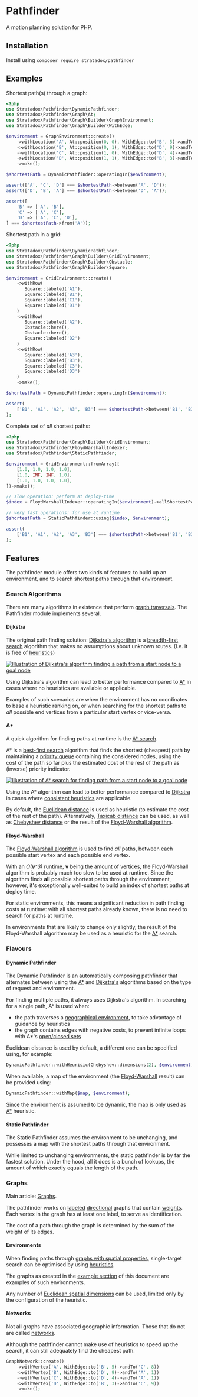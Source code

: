 # Pathfinder
A motion planning solution for PHP.

## Installation
Install using `composer require stratadox/pathfinder`

## Examples
Shortest path(s) through a graph:
```php
<?php
use Stratadox\Pathfinder\DynamicPathfinder;
use Stratadox\Pathfinder\Graph\At;
use Stratadox\Pathfinder\Graph\Builder\GraphEnvironment;
use Stratadox\Pathfinder\Graph\Builder\WithEdge;

$environment = GraphEnvironment::create()
    ->withLocation('A', At::position(0, 0), WithEdge::to('B', 5)->andTo('C', 8))
    ->withLocation('B', At::position(0, 1), WithEdge::to('D', 9)->andTo('A', 1))
    ->withLocation('C', At::position(1, 0), WithEdge::to('D', 4)->andTo('A', 1))
    ->withLocation('D', At::position(1, 1), WithEdge::to('B', 3)->andTo('C', 9))
    ->make();

$shortestPath = DynamicPathfinder::operatingIn($environment);

assert(['A', 'C', 'D'] === $shortestPath->between('A', 'D'));
assert(['D', 'B', 'A'] === $shortestPath->between('D', 'A'));

assert([
    'B' => ['A', 'B'],
    'C' => ['A', 'C'],
    'D' => ['A', 'C', 'D'],
] === $shortestPath->from('A'));
```

Shortest path in a grid:
```php
<?php
use Stratadox\Pathfinder\DynamicPathfinder;
use Stratadox\Pathfinder\Graph\Builder\GridEnvironment;
use Stratadox\Pathfinder\Graph\Builder\Obstacle;
use Stratadox\Pathfinder\Graph\Builder\Square;

$environment = GridEnvironment::create()
    ->withRow(
       Square::labeled('A1'),
       Square::labeled('B1'),
       Square::labeled('C1'),
       Square::labeled('D1')
    )
    ->withRow(
       Square::labeled('A2'),
       Obstacle::here(),
       Obstacle::here(),
       Square::labeled('D2')
    )
    ->withRow(
       Square::labeled('A3'),
       Square::labeled('B3'),
       Square::labeled('C3'),
       Square::labeled('D3')
    )
    ->make();

$shortestPath = DynamicPathfinder::operatingIn($environment);

assert(
    ['B1', 'A1', 'A2', 'A3', 'B3'] === $shortestPath->between('B1', 'B3')
);
```

Complete set of *all* shortest paths:
```php
<?php
use Stratadox\Pathfinder\Graph\Builder\GridEnvironment;
use Stratadox\Pathfinder\FloydWarshallIndexer;
use Stratadox\Pathfinder\StaticPathfinder;

$environment = GridEnvironment::fromArray([
    [1.0, 1.0, 1.0, 1.0],
    [1.0, INF, INF, 1.0],
    [1.0, 1.0, 1.0, 1.0],
])->make();

// slow operation: perform at deploy-time
$index = FloydWarshallIndexer::operatingIn($environment)->allShortestPaths();

// very fast operations: for use at runtime
$shortestPath = StaticPathfinder::using($index, $environment);

assert(
    ['B1', 'A1', 'A2', 'A3', 'B3'] === $shortestPath->between('B1', 'B3')
);
```

## Features
The pathfinder module offers two kinds of features: to build up an environment, 
and to search shortest paths through that environment.
### Search Algorithms
There are many algorithms in existence that perform [graph traversals](https://en.wikipedia.org/wiki/Graph_traversal).
The Pathfinder module implements several.
#### Dijkstra
The original path finding solution: [Dijkstra's algorithm](https://en.wikipedia.org/wiki/Dijkstra%27s_algorithm)
is a [breadth-first search](https://en.wikipedia.org/wiki/Breadth-first_search) 
algorithm that makes no assumptions about unknown routes. (I.e. it is free of 
[heuristics](https://en.wikipedia.org/wiki/Heuristic_(computer_science)))

[![Illustration of Dijkstra's algorithm finding a path from a start node to a goal node](https://upload.wikimedia.org/wikipedia/commons/2/23/Dijkstras_progress_animation.gif)](https://en.wikipedia.org/wiki/Dijkstra%27s_algorithm#/media/File:Dijkstras_progress_animation.gif)

Using Dijkstra's algorithm can lead to better performance compared to [A*](#a*) 
in cases where no heuristics are available or applicable.

Examples of such scenarios are when the environment has no coordinates to base 
a heuristic ranking on, or when searching for the shortest paths to *all* 
possible end vertices from a particular start vertex or vice-versa.

#### A*
A quick algorithm for finding paths at runtime is the [A* search](https://en.wikipedia.org/wiki/A*_search_algorithm).

A* is a [best-first search](https://en.wikipedia.org/wiki/Best-first_search) 
algorithm that finds the shortest (cheapest) path by maintaining a 
[priority queue](https://en.wikipedia.org/wiki/Priority_queue) containing the 
considered nodes, using the cost of the path so far plus the estimated cost of 
the rest of the path as (inverse) priority indicator.
 
[![Illustration of A* search for finding path from a start node to a goal node](https://upload.wikimedia.org/wikipedia/commons/5/5d/Astar_progress_animation.gif)](https://en.wikipedia.org/wiki/A*_search_algorithm#/media/File:Astar_progress_animation.gif)

Using the A* algorithm can lead to better performance compared to [Dijkstra](#dijkstra)
in cases where [consistent heuristics](https://en.wikipedia.org/wiki/Consistent_heuristic)
are applicable.

By default, the [Euclidean distance](https://en.wikipedia.org/wiki/Euclidean_distance)
is used as heuristic (to estimate the cost of the rest of the path).
Alternatively, [Taxicab distance](https://en.wikipedia.org/wiki/Taxicab_geometry)
can be used, as well as [Chebyshev distance](https://en.wikipedia.org/wiki/Chebyshev_distance) 
or the result of the [Floyd-Warshall algorithm](#floyd-warshall).

#### Floyd-Warshall
The [Floyd-Warshall algorithm](https://en.wikipedia.org/wiki/Floyd%E2%80%93Warshall_algorithm) 
is used to find *all* paths, between each possible start vertex and each 
possible end vertex.

With an *O(**v**^3)* runtime, **v** being the amount of vertices, the 
Floyd-Warshall algorithm is probably much too slow to be used at runtime.
Since the algorithm finds **all** possible shortest paths through the 
environment, however, it's exceptionally well-suited to build an index of 
shortest paths at deploy time.

For static environments, this means a significant reduction in path finding 
costs at runtime: with all shortest paths already known, there is no need to 
search for paths at runtime.

In environments that are likely to change only slightly, the result of the 
Floyd-Warshall algorithm may be used as a heuristic for the [A*](#a*) search.

### Flavours
#### Dynamic Pathfinder
The Dynamic Pathfinder is an automatically composing pathfinder that alternates 
between using the [A*](#a*) and [Dijkstra's](#dijkstra) algorithms based on the 
type of request and environment.

For finding multiple paths, it always uses Dijkstra's algorithm. In searching 
for a single path, A* is used when:
- the path traverses a [geographical environment](#environments), to take 
advantage of guidance by heuristics
- the graph contains edges with negative costs, to prevent infinite loops with 
A*'s [open/closed sets](https://en.wikipedia.org/wiki/Open_set)

Euclidean distance is used by default, a different one can be specified using, 
for example:
```php
DynamicPathfinder::withHeurisic(Chebyshev::dimensions(2), $environment);
```

When available, a map of the environment (the [Floyd-Warshall](#floyd-warshall) 
result) can be provided using:
```php
DynamicPathfinder::withMap($map, $environment);
```
Since the environment is assumed to be dynamic, the map is only used as [A*](#a*)
heuristic.

#### Static Pathfinder
The Static Pathfinder assumes the environment to be unchanging, and possesses a 
map with the shortest paths through that environment.

While limited to unchanging environments, the static pathfinder is by far the 
fastest solution. Under the hood, all it does is a bunch of lookups, the amount 
of which exactly equals the length of the path.

### Graphs
Main article: [Graphs](Graphs.md).

The pathfinder works on [labeled](Graphs.md#labeled) [directional](Graphs.md#directed) 
graphs that contain [weights](Graphs.md#weighed).
Each vertex in the graph has at least one label, to serve as identification.

The cost of a path through the graph is determined by the sum of the weight of 
its edges.

#### Environments
When finding paths through [graphs with spatial properties](Graphs.md#environments), 
single-target search can be optimised by using [heuristics](https://en.wikipedia.org/wiki/Heuristic_(computer_science)).

The graphs as created in the [example section](#examples) of this document are 
examples of such environments.

Any number of [Euclidean spatial dimensions](https://en.wikipedia.org/wiki/Euclidean_space)
can be used, limited only by the configuration of the heuristic.

#### Networks
Not all graphs have associated geographic information. Those that do not are 
called [networks](Graphs.md#networks).

Although the pathfinder cannot make use of heuristics to speed up the search, 
it can still adequately find the cheapest path.
```php
GraphNetwork::create()
    ->withVertex('A', WithEdge::to('B', 5)->andTo('C', 8))
    ->withVertex('B', WithEdge::to('D', 9)->andTo('A', 1))
    ->withVertex('C', WithEdge::to('D', 4)->andTo('A', 1))
    ->withVertex('D', WithEdge::to('B', 3)->andTo('C', 9))
    ->make();
```
